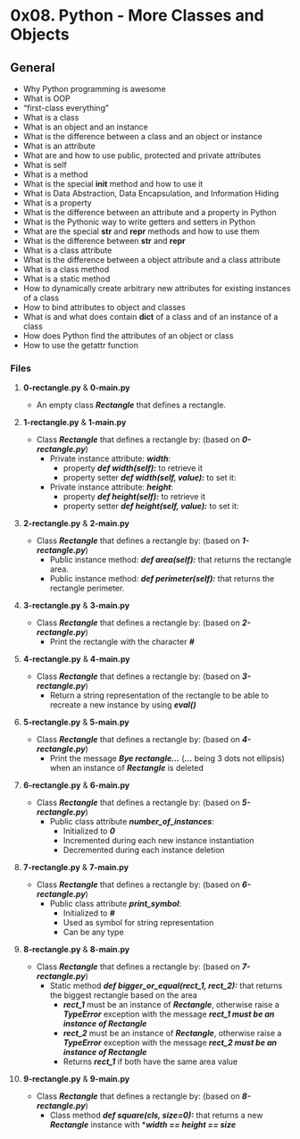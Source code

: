 # 0x08. Python - More Classes and Objects

## General
   - Why Python programming is awesome
   - What is OOP
   - “first-class everything”
   - What is a class
   - What is an object and an instance
   - What is the difference between a class and an object or instance
   - What is an attribute
   - What are and how to use public, protected and private attributes
   - What is self
   - What is a method
   - What is the special __init__ method and how to use it
   - What is Data Abstraction, Data Encapsulation, and Information Hiding
   - What is a property
   - What is the difference between an attribute and a property in Python
   - What is the Pythonic way to write getters and setters in Python
   - What are the special __str__ and __repr__ methods and how to use them
   - What is the difference between __str__ and __repr__
   - What is a class attribute
   - What is the difference between a object attribute and a class attribute
   - What is a class method
   - What is a static method
   - How to dynamically create arbitrary new attributes for existing instances of a class
   - How to bind attributes to object and classes
   - What is and what does contain __dict__ of a class and of an instance of a class
   - How does Python find the attributes of an object or class
   - How to use the getattr function

### Files
1. **0-rectangle.py** & **0-main.py**
   - An empty class ***Rectangle*** that defines a rectangle.

2. **1-rectangle.py** & **1-main.py**
   - Class ***Rectangle*** that defines a rectangle by: (based on ***0-rectangle.py***)
     - Private instance attribute: ***width***:
       - property ***def width(self):*** to retrieve it
       - property setter ***def width(self, value):*** to set it:
     - Private instance attribute: ***height***:
       - property ***def height(self):*** to retrieve it
       - property setter ***def height(self, value):*** to set it:
      

3. **2-rectangle.py** & **2-main.py**
   - Class ***Rectangle*** that defines a rectangle by: (based on ***1-rectangle.py***)
     - Public instance method: ***def area(self):*** that returns the rectangle area.
     - Public instance method: ***def perimeter(self):*** that returns the rectangle perimeter.

4. **3-rectangle.py** & **3-main.py**
   - Class ***Rectangle*** that defines a rectangle by: (based on ***2-rectangle.py***)
     - Print the rectangle with the character ***#***

5. **4-rectangle.py** & **4-main.py**
   - Class ***Rectangle*** that defines a rectangle by: (based on ***3-rectangle.py***)
     - Return a string representation of the rectangle to be able to recreate a new instance by using ***eval()***

6. **5-rectangle.py** & **5-main.py**
   - Class ***Rectangle*** that defines a rectangle by: (based on ***4-rectangle.py***)
     - Print the message ***Bye rectangle...*** (***...*** being 3 dots not ellipsis) when an instance of ***Rectangle*** is deleted

7. **6-rectangle.py** & **6-main.py**
   - Class ***Rectangle*** that defines a rectangle by: (based on ***5-rectangle.py***)
     - Public class attribute ***number_of_instances***:
       - Initialized to ***0***
       - Incremented during each new instance instantiation
       - Decremented during each instance deletion

8. **7-rectangle.py** & **7-main.py**
   - Class ***Rectangle*** that defines a rectangle by: (based on ***6-rectangle.py***)
     - Public class attribute ***print_symbol***:
       - Initialized to ***#***
       - Used as symbol for string representation
       - Can be any type

9. **8-rectangle.py** & **8-main.py**
   - Class ***Rectangle*** that defines a rectangle by: (based on ***7-rectangle.py***)
     - Static method ***def bigger_or_equal(rect_1, rect_2):*** that returns the biggest rectangle based on the area
       - ***rect_1*** must be an instance of ***Rectangle***, otherwise raise a ***TypeError*** exception with the message ***rect_1 must be an instance of Rectangle***
       - ***rect_2*** must be an instance of ***Rectangle***, otherwise raise a ***TypeError*** exception with the message ***rect_2 must be an instance of Rectangle***
       - Returns ***rect_1*** if both have the same area value

10. **9-rectangle.py** & **9-main.py**
    - Class ***Rectangle*** that defines a rectangle by: (based on ***8-rectangle.py***)
      - Class method ***def square(cls, size=0):*** that returns a new ***Rectangle*** instance with ****width == height == size***

